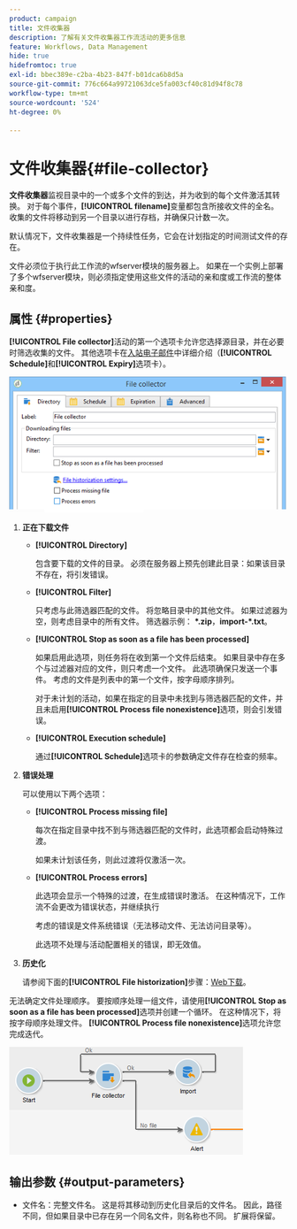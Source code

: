 ```yaml
---
product: campaign
title: 文件收集器
description: 了解有关文件收集器工作流活动的更多信息
feature: Workflows, Data Management
hide: true
hidefromtoc: true
exl-id: bbec389e-c2ba-4b23-847f-b01dca6b8d5a
source-git-commit: 776c664a99721063dce5fa003cf40c81d94f8c78
workflow-type: tm+mt
source-wordcount: '524'
ht-degree: 0%

---
```


# 文件收集器{#file-collector}



**文件收集器**&#x200B;监视目录中的一个或多个文件的到达，并为收到的每个文件激活其转换。 对于每个事件，**[!UICONTROL filename]**&#x200B;变量都包含所接收文件的全名。 收集的文件将移动到另一个目录以进行存档，并确保只计数一次。

默认情况下，文件收集器是一个持续性任务，它会在计划指定的时间测试文件的存在。

文件必须位于执行此工作流的wfserver模块的服务器上。 如果在一个实例上部署了多个wfserver模块，则必须指定使用这些文件的活动的亲和度或工作流的整体亲和度。

## 属性 {#properties}

**[!UICONTROL File collector]**&#x200B;活动的第一个选项卡允许您选择源目录，并在必要时筛选收集的文件。 其他选项卡在[入站电子邮件](inbound-emails.md)中详细介绍（**[!UICONTROL Schedule]**&#x200B;和&#x200B;**[!UICONTROL Expiry]**&#x200B;选项卡）。

![](assets/file_collect_edit.png)

1. **正在下载文件**

   * **[!UICONTROL Directory]**

     包含要下载的文件的目录。 必须在服务器上预先创建此目录：如果该目录不存在，将引发错误。

   * **[!UICONTROL Filter]**

     只考虑与此筛选器匹配的文件。 将忽略目录中的其他文件。 如果过滤器为空，则考虑目录中的所有文件。 筛选器示例： **&#42;.zip**，**import-&#42;.txt**。

   * **[!UICONTROL Stop as soon as a file has been processed]**

     如果启用此选项，则任务将在收到第一个文件后结束。 如果目录中存在多个与过滤器对应的文件，则只考虑一个文件。 此选项确保只发送一个事件。 考虑的文件是列表中的第一个文件，按字母顺序排列。

     对于未计划的活动，如果在指定的目录中未找到与筛选器匹配的文件，并且未启用&#x200B;**[!UICONTROL Process file nonexistence]**&#x200B;选项，则会引发错误。

   * **[!UICONTROL Execution schedule]**

     通过&#x200B;**[!UICONTROL Schedule]**&#x200B;选项卡的参数确定文件存在检查的频率。

1. **错误处理**

   可以使用以下两个选项：

   * **[!UICONTROL Process missing file]**

     每次在指定目录中找不到与筛选器匹配的文件时，此选项都会启动特殊过渡。

     如果未计划该任务，则此过渡将仅激活一次。

   * **[!UICONTROL Process errors]**

     此选项会显示一个特殊的过渡，在生成错误时激活。 在这种情况下，工作流不会更改为错误状态，并继续执行

     考虑的错误是文件系统错误（无法移动文件、无法访问目录等）。

     此选项不处理与活动配置相关的错误，即无效值。

1. **历史化**

   请参阅下面的&#x200B;**[!UICONTROL File historization]**&#x200B;步骤：[Web下载](web-download.md)。

无法确定文件处理顺序。 要按顺序处理一组文件，请使用&#x200B;**[!UICONTROL Stop as soon as a file has been processed]**&#x200B;选项并创建一个循环。 在这种情况下，将按字母顺序处理文件。 **[!UICONTROL Process file nonexistence]**&#x200B;选项允许您完成迭代。

![](assets/file_collect_loop.png)

## 输出参数 {#output-parameters}

* 文件名：完整文件名。 这是将其移动到历史化目录后的文件名。 因此，路径不同，但如果目录中已存在另一个同名文件，则名称也不同。 扩展将保留。
